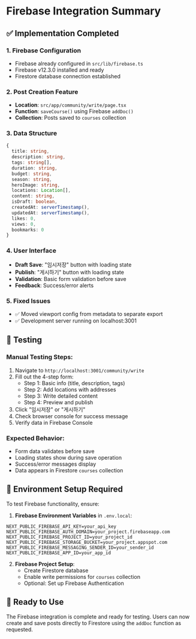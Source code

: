 # Firebase Integration Summary

## ✅ Implementation Completed

### 1. Firebase Configuration
- Firebase already configured in `src/lib/firebase.ts`
- Firebase v12.3.0 installed and ready
- Firestore database connection established

### 2. Post Creation Feature
- **Location**: `src/app/community/write/page.tsx`
- **Function**: `saveCourse()` using Firebase `addDoc()`
- **Collection**: Posts saved to `courses` collection

### 3. Data Structure
```typescript
{
  title: string,
  description: string,
  tags: string[],
  duration: string,
  budget: string,
  season: string,
  heroImage: string,
  locations: Location[],
  content: string,
  isDraft: boolean,
  createdAt: serverTimestamp(),
  updatedAt: serverTimestamp(),
  likes: 0,
  views: 0,
  bookmarks: 0
}
```

### 4. User Interface
- **Draft Save**: "임시저장" button with loading state
- **Publish**: "게시하기" button with loading state
- **Validation**: Basic form validation before save
- **Feedback**: Success/error alerts

### 5. Fixed Issues
- ✅ Moved viewport config from metadata to separate export
- ✅ Development server running on localhost:3001

## 🧪 Testing

### Manual Testing Steps:
1. Navigate to `http://localhost:3001/community/write`
2. Fill out the 4-step form:
   - Step 1: Basic info (title, description, tags)
   - Step 2: Add locations with addresses
   - Step 3: Write detailed content
   - Step 4: Preview and publish
3. Click "임시저장" or "게시하기"
4. Check browser console for success message
5. Verify data in Firebase Console

### Expected Behavior:
- Form data validates before save
- Loading states show during save operation
- Success/error messages display
- Data appears in Firestore `courses` collection

## 🔧 Environment Setup Required

To test Firebase functionality, ensure:

1. **Firebase Environment Variables** in `.env.local`:
```env
NEXT_PUBLIC_FIREBASE_API_KEY=your_api_key
NEXT_PUBLIC_FIREBASE_AUTH_DOMAIN=your_project.firebaseapp.com
NEXT_PUBLIC_FIREBASE_PROJECT_ID=your_project_id
NEXT_PUBLIC_FIREBASE_STORAGE_BUCKET=your_project.appspot.com
NEXT_PUBLIC_FIREBASE_MESSAGING_SENDER_ID=your_sender_id
NEXT_PUBLIC_FIREBASE_APP_ID=your_app_id
```

2. **Firebase Project Setup**:
   - Create Firestore database
   - Enable write permissions for `courses` collection
   - Optional: Set up Firebase Authentication

## 🚀 Ready to Use

The Firebase integration is complete and ready for testing. Users can now create and save posts directly to Firestore using the `addDoc` function as requested.
